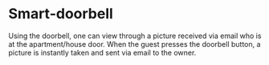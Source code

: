 # Smart-doorbell

Using the doorbell, one can view through a picture received via email who is at the apartment/house door. When the guest presses the doorbell button, a picture is instantly taken and sent via email to the owner.

